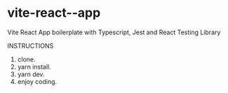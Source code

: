 # vite-react--app
Vite React App boilerplate with Typescript, Jest and React Testing Library

INSTRUCTIONS
1. clone.
2. yarn install.
3. yarn dev.
4. enjoy coding.
